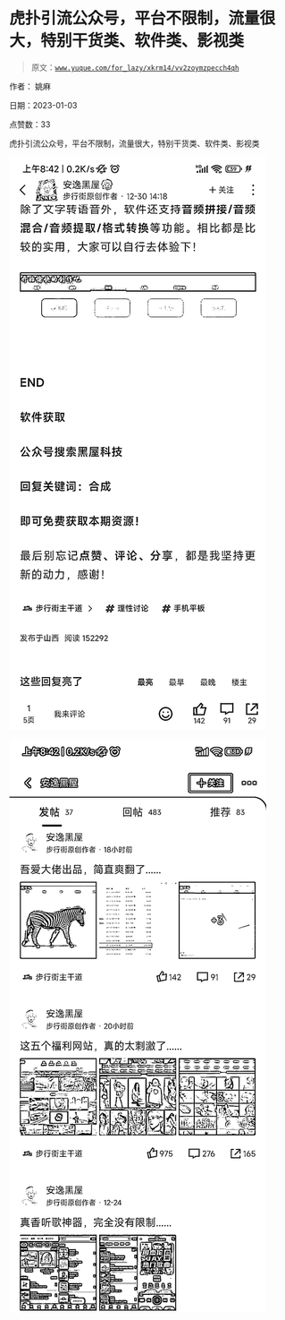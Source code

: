 # 虎扑引流公众号，平台不限制，流量很大，特别干货类、软件类、影视类

> 原文：[`www.yuque.com/for_lazy/xkrm14/vv2zoymzpecch4qh`](https://www.yuque.com/for_lazy/xkrm14/vv2zoymzpecch4qh)



作者： 姚麻 

日期：2023-01-03 

点赞数：33 

虎扑引流公众号，平台不限制，流量很大，特别干货类、软件类、影视类 

![](img/055c2a6e6234007fe47812675cc90537.png) 

![](img/ff7a538df0cafb9214217eab32b0a336.png)  

